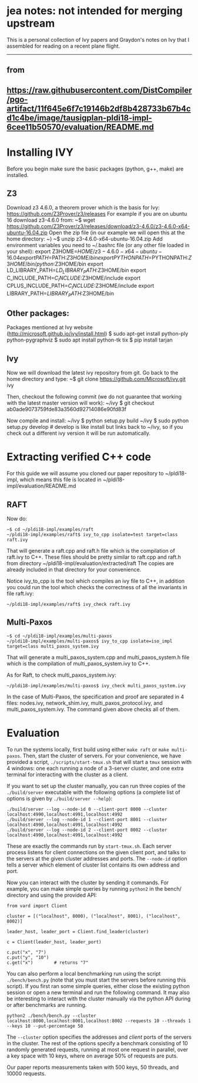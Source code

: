 # jea notes: not intended for merging upstream

This is a personal collection of Ivy papers and
Graydon's notes on Ivy that I assembled
for reading on a recent plane flight.

------------

## from
## https://raw.githubusercontent.com/DistCompiler/pgo-artifact/11f645e6f7c19146b2df8b428733b67b4cd1c4be/image/tausigplan-pldi18-impl-6cee11b50570/evaluation/README.md

# Installing IVY

Before you begin make sure the basic packages (python, g++, make) are installed.

Z3
--
Download z3 4.6.0, a theorem prover which is the basis for Ivy:
    https://github.com/Z3Prover/z3/releases
For example if you are on ubuntu 16 download z3-4.6.0 from:
    ~$ wget https://github.com/Z3Prover/z3/releases/download/z3-4.6.0/z3-4.6.0-x64-ubuntu-16.04.zip
Open the zip file (in our example we will open this at the home directory: ~)
    ~$ unzip z3-4.6.0-x64-ubuntu-16.04.zip
Add environment variables you need to ~/.bashrc file (or any other file loaded in your shell):
    export Z3HOME=$HOME/z3-4.6.0-x64-ubuntu-16.04
    export PATH=$PATH:$Z3HOME/bin
    export PYTHONPATH=$PYTHONPATH:$Z3HOME/bin/python:$Z3HOME/bin
    export LD_LIBRARY_PATH=$LD_LIBRARY_PATH:$Z3HOME/bin
    export C_INCLUDE_PATH=$C_INCLUDE:$Z3HOME/include
    export CPLUS_INCLUDE_PATH=$C_INCLUDE:$Z3HOME/include
    export LIBRARY_PATH=$LIBRARY_PATH:$Z3HOME/bin


Other packages:
--------------
Packages mentioned at Ivy website (http://microsoft.github.io/ivy/install.html)
    $ sudo apt-get install python-ply python-pygraphviz
    $ sudo apt install python-tk tix
    $ pip install tarjan

Ivy
---
Now we will download the latest ivy repository from git. Go back to the home directory and type:
    ~$ git clone https://github.com/Microsoft/ivy.git ivy

Then, checkout the following commit (we do not guarantee that working with the latest master version will work):
    ~/ivy $ git checkout ab0ade9073759fde83a3560d92714086e90fd83f

Now compile and install:
     ~/ivy $ python setup.py build
     ~/ivy $ sudo python setup.py develop
     # develop is like install but links back to ~/ivy, so if you check out a different ivy version it will be run automatically.

# Extracting verified C++ code

For this guide we will assume you cloned our paper repository to ~/pldi18-impl, which means this file is located in ~/pldi18-impl/evaluation/README.md

## RAFT

Now do:

    ~$ cd ~/pldi18-impl/examples/raft
    ~/pldi18-impl/examples/raft$ ivy_to_cpp isolate=test target=class raft.ivy

That will generate a raft.cpp and raft.h file which is the compilation of raft.ivy to C++.
These files should be pretty similar to raft.cpp and raft.h from directory ~/pldi18-impl/evaluation/extracted/raft
The copies are already included in that directory for your convenience.

Notice ivy_to_cpp is the tool which compiles an ivy file to C++, in addition you could run the tool which checks the correctness of all the invariants in file raft.ivy:

    ~/pldi18-impl/examples/raft$ ivy_check raft.ivy

## Multi-Paxos

    ~$ cd ~/pldi18-impl/examples/multi-paxos
    ~/pldi18-impl/examples/multi-paxos$ ivy_to_cpp isolate=iso_impl target=class multi_paxos_system.ivy

That will generate a multi_paxos_system.cpp and multi_paxos_system.h file which is the compilation of multi_paxos_system.ivy to C++.

As for Raft, to check multi_paxos_system.ivy:

    ~/pldi18-impl/examples/multi-paxos$ ivy_check multi_paxos_system.ivy

In the case of Multi-Paxos, the specification and proof are separated in 4 files: nodes.ivy, network_shim.ivy, multi_paxos_protocol.ivy, and multi_paxos_system.ivy.
The command given above checks all of them.

# Evaluation


To run the systems locally, first build using either `make raft` or `make multi-paxos`.
Then, start the cluster of servers. For your convenience, we have provided a script,
`./scripts/start-tmux.sh` that will start a `tmux` session with 4 windows:
one each running a node of a 3-server cluster, and one extra
terminal for interacting with the cluster as a client.

If you want to set up the cluster manually, you can run three copies of the `./build/server`
executable with the following options (a complete list of options is given by `./build/server --help`):

    ./build/server --log --node-id 0 --client-port 8000 --cluster localhost:4990,localhost:4991,localhost:4992
    ./build/server --log --node-id 1 --client-port 8001 --cluster localhost:4990,localhost:4991,localhost:4992
    ./build/server --log --node-id 2 --client-port 8002 --cluster localhost:4990,localhost:4991,localhost:4992

These are exactly the commands run by `start-tmux.sh`. Each server process listens for client connections on
the given client port, and talks to the servers at the given cluster addresses and ports. The `--node-id`
option tells a server which element of cluster list contains its own address and port.

Now you can interact with the cluster by sending it commands. For example, you can make simple queries
by running `python2` in the bench/ directory and using the provided API:

    from vard import Client
    
    cluster = [("localhost", 8000), ("localhost", 8001), ("localhost", 8002)]

    leader_host, leader_port = Client.find_leader(cluster)

    c = Client(leader_host, leader_port)

    c.put("x", "7")
    c.put("y", "10")
    c.get("x")        # returns "7"

You can also perform a local benchmarking run using the script `./bench/bench.py` (note that you must start the servers before running this script). If you first ran some simple queries,
either close the existing python session or open a new terminal and run the following command. It may also be interesting
to interact with the cluster manually via the python API during or after benchmarks are running.

    python2 ./bench/bench.py --cluster localhost:8000,localhost:8001,localhost:8002 --requests 10 --threads 1 --keys 10 --put-percentage 50

The `--cluster` option specifies the addresses and *client* ports of the servers in the cluster.
The rest of the options specify a benchmark consisting of 10 randomly generated requests,
running at most one request in parallel, over a key space with 10 keys, where on average 50% of requests are puts.

Our paper reports measurements taken with 500 keys, 50 threads, and 10000 requests.


